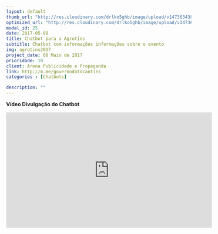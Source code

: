 ```yaml
---
layout: default
thumb_url: "http://res.cloudinary.com/drlko5ghb/image/upload/v1473634385/pajjpjmwkiardu1wt2mb.png"
optimized_url: "http://res.cloudinary.com/drlko5ghb/image/upload/v1473634388/dd8qlmowvtnf1iihtuif.png"
modal_id: 25
date: 2017-05-08
title: Chatbot para a Agrotins
subtitle: Chatbot com informações informações sobre o evento
img: agrotins2017
project_date: 08 Maio de 2017
prioridade: 10
client: Arena Publicidade e Propaganda
link: http://m.me/governodotocantins
categories : [Chatbots]

description: ""
---
```

<b>Vídeo Divulgação do Chatbot</b>
<iframe width="560" height="315" src="https://www.youtube.com/embed/JwbDwAjNnso" frameborder="0" allowfullscreen></iframe>
